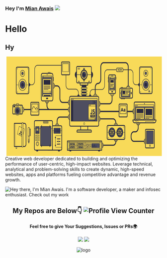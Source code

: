 

### Hey I'm [Mian Awais](https://www.linkedin.com/in/mianawais99/) <img src="https://media.giphy.com/media/hvRJCLFzcasrR4ia7z/giphy.gif" width="25px">

# Hello
## Hy
<img align="right" alt="GIF" src="/javascript.gif" width="500" height="320" />
Creative web developer dedicated to building and optimizing the performance of user-centric, high-impact websites. Leverage technical, analytical and problem-solving skills to create dynamic, high-speed websites, apps and platforms fueling competitive advantage and revenue growth.

![Hey there, I'm Mian Awais. I'm a software developer, a maker and infosec enthusiast. Check out my work](https://github.com/CyrisXD/CyrisXD/raw/master/bio.gif)

<div align="center">

## My Repos are Below👇 ![Profile View Counter](https://komarev.com/ghpvc/?username=mianawais99)

#### Feel free to give Your Suggestions, Issues or PRs🌍
  
<p align="center">
  <img width="49%" src="https://github-readme-stats.vercel.app/api?username=mianawais99&show_icons=true&theme=tokyonight" />
  <img width="49%" src="https://github-readme-streak-stats.herokuapp.com/?user=mianawais99&theme=tokyonight" />
</p>
<center>
<img src="https://github-profile-trophy.vercel.app/?username=mianawais99&theme=flat&column=7&margin-w=10" alt="logo" height="160" align="center" />
</center>

</div>
